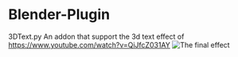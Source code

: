 # Blender-Plugin
3DText.py
  An addon that support the 3d text effect of https://www.youtube.com/watch?v=QiJfcZ031AY
  ![The final effect](http://github.com/DrawFun/Blender-Plugin/raw/master/Images/3DText.jpeg)
